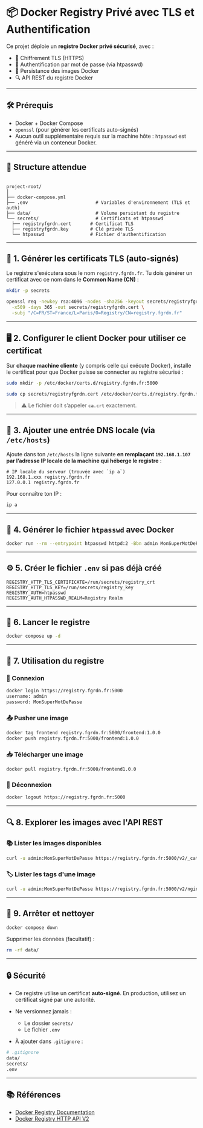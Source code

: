 # 📦 Docker Registry Privé avec TLS et Authentification

Ce projet déploie un **registre Docker privé sécurisé**, avec :

- 🔐 Chiffrement TLS (HTTPS)
- 👤 Authentification par mot de passe (via htpasswd)
- 💾 Persistance des images Docker
- 🔍 API REST du registre Docker

---

## 🛠️ Prérequis

- Docker + Docker Compose
- `openssl` (pour générer les certificats auto-signés)
- Aucun outil supplémentaire requis sur la machine hôte : `htpasswd` est généré via un conteneur Docker.

---

## 📁 Structure attendue

```

project-root/
│
├── docker-compose.yml
├── .env                         # Variables d'environnement (TLS et auth)
├── data/                        # Volume persistant du registre
└── secrets/                     # Certificats et htpasswd
  ├── registryfgrdn.cert       # Certificat TLS
  ├── registryfgrdn.key        # Clé privée TLS
  └── htpasswd                 # Fichier d'authentification

````

---

## 🔐 1. Générer les certificats TLS (auto-signés)

Le registre s'exécutera sous le nom `registry.fgrdn.fr`. Tu dois générer un certificat avec ce nom dans le **Common Name (CN)** :

```bash
mkdir -p secrets

openssl req -newkey rsa:4096 -nodes -sha256 -keyout secrets/registryfgrdn.key \
  -x509 -days 365 -out secrets/registryfgrdn.cert \
  -subj "/C=FR/ST=France/L=Paris/O=Registry/CN=registry.fgrdn.fr"
````

---

## 🖥️ 2. Configurer le client Docker pour utiliser ce certificat

Sur **chaque machine cliente** (y compris celle qui exécute Docker), installe le certificat pour que Docker puisse se connecter au registre sécurisé :

```bash
sudo mkdir -p /etc/docker/certs.d/registry.fgrdn.fr:5000

sudo cp secrets/registryfgrdn.cert /etc/docker/certs.d/registry.fgrdn.fr:5000/ca.crt
```

> ⚠️ Le fichier doit s’appeler **`ca.crt`** exactement.

---

## 🧭 3. Ajouter une entrée DNS locale (via `/etc/hosts`)

Ajoute dans ton `/etc/hosts` la ligne suivante **en remplaçant `192.168.1.107` par l’adresse IP locale de la machine qui héberge le registre** :

```text
# IP locale du serveur (trouvée avec `ip a`)
192.168.1.xxx registry.fgrdn.fr
127.0.0.1 registry.fgrdn.fr
```

Pour connaître ton IP :

```bash
ip a
```

---

## 👤 4. Générer le fichier `htpasswd` avec Docker

```bash
docker run --rm --entrypoint htpasswd httpd:2 -Bbn admin MonSuperMotDePasse > secrets/htpasswd
```

---

## ⚙️ 5. Créer le fichier `.env` si pas déjà créé

```env
REGISTRY_HTTP_TLS_CERTIFICATE=/run/secrets/registry_crt
REGISTRY_HTTP_TLS_KEY=/run/secrets/registry_key
REGISTRY_AUTH=htpasswd
REGISTRY_AUTH_HTPASSWD_REALM=Registry Realm
```

---

## 🚀 6. Lancer le registre

```bash
docker compose up -d
```

---

## 🐳 7. Utilisation du registre

### 🔐 Connexion

```bash
docker login https://registry.fgrdn.fr:5000
username: admin
password: MonSuperMotDePasse
```

### 📤 Pusher une image

```bash
docker tag frontend registry.fgrdn.fr:5000/frontend:1.0.0
docker push registry.fgrdn.fr:5000/frontend:1.0.0
```

### 📥 Télécharger une image

```bash
docker pull registry.fgrdn.fr:5000/frontend1.0.0
```

### 🚪 Déconnexion

```bash
docker logout https://registry.fgrdn.fr:5000
```

---

## 🔍 8. Explorer les images avec l'API REST

### 📚 Lister les images disponibles

```bash
curl -u admin:MonSuperMotDePasse https://registry.fgrdn.fr:5000/v2/_catalog
```

### 🏷️ Lister les tags d'une image

```bash
curl -u admin:MonSuperMotDePasse https://registry.fgrdn.fr:5000/v2/nginx/tags/list
```

---

## 🛑 9. Arrêter et nettoyer

```bash
docker compose down
```

Supprimer les données (facultatif) :

```bash
rm -rf data/
```

---

## 🔒 Sécurité

* Ce registre utilise un certificat **auto-signé**. En production, utilisez un certificat signé par une autorité.
* Ne versionnez jamais :

  * Le dossier `secrets/`
  * Le fichier `.env`
* À ajouter dans `.gitignore` :

```bash
# .gitignore
data/
secrets/
.env
```

---

## 📚 Références

* [Docker Registry Documentation](https://docs.docker.com/registry/)
* [Docker Registry HTTP API V2](https://docs.docker.com/registry/spec/api/)
